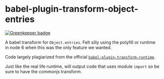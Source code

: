 # babel-plugin-transform-object-entries

[![Greenkeeper badge](https://badges.greenkeeper.io/gas-buddy/babel-plugin-transform-object-entries.svg)](https://greenkeeper.io/)

A babel transform for `Object.entries`. Felt silly using the polyfill or runtime in node 6 when this was the only feature we wanted.

Code largely plagiarized from the official [`babel-plugin-transform-runtime`](https://github.com/babel/babel/tree/master/packages/babel-plugin-transform-runtime).

Just like the real life runtime, will output code that uses module `import` so be sure to have the commonjs transform.
